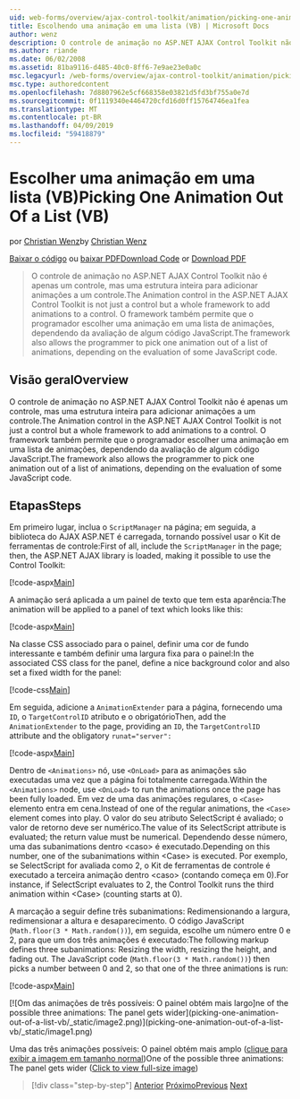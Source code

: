 ```yaml
---
uid: web-forms/overview/ajax-control-toolkit/animation/picking-one-animation-out-of-a-list-vb
title: Escolhendo uma animação em uma lista (VB) | Microsoft Docs
author: wenz
description: O controle de animação no ASP.NET AJAX Control Toolkit não é apenas um controle, mas uma estrutura inteira para adicionar animações a um controle. A estrutura também mitir...
ms.author: riande
ms.date: 06/02/2008
ms.assetid: 81ba9116-d485-40c0-8ff6-7e9ae23e0a0c
msc.legacyurl: /web-forms/overview/ajax-control-toolkit/animation/picking-one-animation-out-of-a-list-vb
msc.type: authoredcontent
ms.openlocfilehash: 7d8807962e5cf668358e03821d5fd3bf755a0e7d
ms.sourcegitcommit: 0f1119340e4464720cfd16d0ff15764746ea1fea
ms.translationtype: MT
ms.contentlocale: pt-BR
ms.lasthandoff: 04/09/2019
ms.locfileid: "59418879"
---
```

# <a name="picking-one-animation-out-of-a-list-vb"></a><span data-ttu-id="90a61-104">Escolher uma animação em uma lista (VB)</span><span class="sxs-lookup"><span data-stu-id="90a61-104">Picking One Animation Out Of a List (VB)</span></span>

<span data-ttu-id="90a61-105">por [Christian Wenz](https://github.com/wenz)</span><span class="sxs-lookup"><span data-stu-id="90a61-105">by [Christian Wenz](https://github.com/wenz)</span></span>

<span data-ttu-id="90a61-106">[Baixar o código](http://download.microsoft.com/download/f/9/a/f9a26acd-8df4-4484-8a18-199e4598f411/Animation5.vb.zip) ou [baixar PDF](http://download.microsoft.com/download/6/7/1/6718d452-ff89-4d3f-a90e-c74ec2d636a3/animation5VB.pdf)</span><span class="sxs-lookup"><span data-stu-id="90a61-106">[Download Code](http://download.microsoft.com/download/f/9/a/f9a26acd-8df4-4484-8a18-199e4598f411/Animation5.vb.zip) or [Download PDF](http://download.microsoft.com/download/6/7/1/6718d452-ff89-4d3f-a90e-c74ec2d636a3/animation5VB.pdf)</span></span>

> <span data-ttu-id="90a61-107">O controle de animação no ASP.NET AJAX Control Toolkit não é apenas um controle, mas uma estrutura inteira para adicionar animações a um controle.</span><span class="sxs-lookup"><span data-stu-id="90a61-107">The Animation control in the ASP.NET AJAX Control Toolkit is not just a control but a whole framework to add animations to a control.</span></span> <span data-ttu-id="90a61-108">O framework também permite que o programador escolher uma animação em uma lista de animações, dependendo da avaliação de algum código JavaScript.</span><span class="sxs-lookup"><span data-stu-id="90a61-108">The framework also allows the programmer to pick one animation out of a list of animations, depending on the evaluation of some JavaScript code.</span></span>


## <a name="overview"></a><span data-ttu-id="90a61-109">Visão geral</span><span class="sxs-lookup"><span data-stu-id="90a61-109">Overview</span></span>

<span data-ttu-id="90a61-110">O controle de animação no ASP.NET AJAX Control Toolkit não é apenas um controle, mas uma estrutura inteira para adicionar animações a um controle.</span><span class="sxs-lookup"><span data-stu-id="90a61-110">The Animation control in the ASP.NET AJAX Control Toolkit is not just a control but a whole framework to add animations to a control.</span></span> <span data-ttu-id="90a61-111">O framework também permite que o programador escolher uma animação em uma lista de animações, dependendo da avaliação de algum código JavaScript.</span><span class="sxs-lookup"><span data-stu-id="90a61-111">The framework also allows the programmer to pick one animation out of a list of animations, depending on the evaluation of some JavaScript code.</span></span>

## <a name="steps"></a><span data-ttu-id="90a61-112">Etapas</span><span class="sxs-lookup"><span data-stu-id="90a61-112">Steps</span></span>

<span data-ttu-id="90a61-113">Em primeiro lugar, inclua o `ScriptManager` na página; em seguida, a biblioteca do AJAX ASP.NET é carregada, tornando possível usar o Kit de ferramentas de controle:</span><span class="sxs-lookup"><span data-stu-id="90a61-113">First of all, include the `ScriptManager` in the page; then, the ASP.NET AJAX library is loaded, making it possible to use the Control Toolkit:</span></span>

[!code-aspx[Main](picking-one-animation-out-of-a-list-vb/samples/sample1.aspx)]

<span data-ttu-id="90a61-114">A animação será aplicada a um painel de texto que tem esta aparência:</span><span class="sxs-lookup"><span data-stu-id="90a61-114">The animation will be applied to a panel of text which looks like this:</span></span>

[!code-aspx[Main](picking-one-animation-out-of-a-list-vb/samples/sample2.aspx)]

<span data-ttu-id="90a61-115">Na classe CSS associado para o painel, definir uma cor de fundo interessante e também definir uma largura fixa para o painel:</span><span class="sxs-lookup"><span data-stu-id="90a61-115">In the associated CSS class for the panel, define a nice background color and also set a fixed width for the panel:</span></span>

[!code-css[Main](picking-one-animation-out-of-a-list-vb/samples/sample3.css)]

<span data-ttu-id="90a61-116">Em seguida, adicione a `AnimationExtender` para a página, fornecendo uma `ID`, o `TargetControlID` atributo e o obrigatório</span><span class="sxs-lookup"><span data-stu-id="90a61-116">Then, add the `AnimationExtender` to the page, providing an `ID`, the `TargetControlID` attribute and the obligatory</span></span> `runat="server":`

[!code-aspx[Main](picking-one-animation-out-of-a-list-vb/samples/sample4.aspx)]

<span data-ttu-id="90a61-117">Dentro de `<Animations>` nó, use `<OnLoad>` para as animações são executadas uma vez que a página foi totalmente carregada.</span><span class="sxs-lookup"><span data-stu-id="90a61-117">Within the `<Animations>` node, use `<OnLoad>` to run the animations once the page has been fully loaded.</span></span> <span data-ttu-id="90a61-118">Em vez de uma das animações regulares, o `<Case>` elemento entra em cena.</span><span class="sxs-lookup"><span data-stu-id="90a61-118">Instead of one of the regular animations, the `<Case>` element comes into play.</span></span> <span data-ttu-id="90a61-119">O valor do seu atributo SelectScript é avaliado; o valor de retorno deve ser numérico.</span><span class="sxs-lookup"><span data-stu-id="90a61-119">The value of its SelectScript attribute is evaluated; the return value must be numerical.</span></span> <span data-ttu-id="90a61-120">Dependendo desse número, uma das subanimations dentro &lt;caso&gt; é executado.</span><span class="sxs-lookup"><span data-stu-id="90a61-120">Depending on this number, one of the subanimations within &lt;Case&gt; is executed.</span></span> <span data-ttu-id="90a61-121">Por exemplo, se SelectScript for avaliada como 2, o Kit de ferramentas de controle é executado a terceira animação dentro &lt;caso&gt; (contando começa em 0).</span><span class="sxs-lookup"><span data-stu-id="90a61-121">For instance, if SelectScript evaluates to 2, the Control Toolkit runs the third animation within &lt;Case&gt; (counting starts at 0).</span></span>

<span data-ttu-id="90a61-122">A marcação a seguir define três subanimations: Redimensionando a largura, redimensionar a altura e desaparecimento. O código JavaScript (`Math.floor(3 * Math.random())`), em seguida, escolhe um número entre 0 e 2, para que um dos três animações é executado:</span><span class="sxs-lookup"><span data-stu-id="90a61-122">The following markup defines three subanimations: Resizing the width, resizing the height, and fading out. The JavaScript code (`Math.floor(3 * Math.random())`) then picks a number between 0 and 2, so that one of the three animations is run:</span></span>

[!code-aspx[Main](picking-one-animation-out-of-a-list-vb/samples/sample5.aspx)]


[![O<span data-ttu-id="90a61-123">m das animações de três possíveis: O painel obtém mais largo]</span><span class="sxs-lookup"><span data-stu-id="90a61-123">ne of the possible three animations: The panel gets wider]</span></span>(picking-one-animation-out-of-a-list-vb/_static/image2.png)](picking-one-animation-out-of-a-list-vb/_static/image1.png)

<span data-ttu-id="90a61-124">Uma das três animações possíveis: O painel obtém mais amplo ([clique para exibir a imagem em tamanho normal](picking-one-animation-out-of-a-list-vb/_static/image3.png))</span><span class="sxs-lookup"><span data-stu-id="90a61-124">One of the possible three animations: The panel gets wider ([Click to view full-size image](picking-one-animation-out-of-a-list-vb/_static/image3.png))</span></span>

> [!div class="step-by-step"]
> <span data-ttu-id="90a61-125">[Anterior](animation-depending-on-a-condition-vb.md)
> [Próximo](animating-in-response-to-user-interaction-vb.md)</span><span class="sxs-lookup"><span data-stu-id="90a61-125">[Previous](animation-depending-on-a-condition-vb.md)
[Next](animating-in-response-to-user-interaction-vb.md)</span></span>
